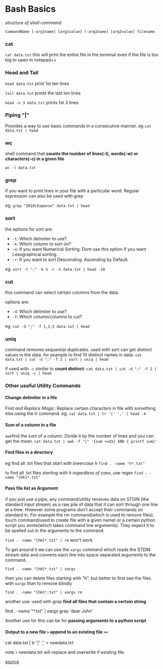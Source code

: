 # Bash Basics
_structure of shell command:_

`CommandName [-arg1name] [arg1value] [-arg2name] [arg2value] filename`

### cat
`cat data.txt` this will print the entire file in the terminal even if the file is too big to open in notepad++

### Head and Tail
`head data.txt` print 1st ten lines

`tail data.txt` prints the last ten lines

`head -n 3 data.txt` prints 1st 3 lines

### Piping "|"
Provides a way to use basic commands in a consecutive manner.
eg `cat data.txt | head`

### wc
shell command that __counts the number of lines(-l), words(-w) or characters(-c) in a given file__

`wc -l data.txt`

### grep
if you want to print lines in your file with a particular word. Regular expression can also be used with grep

eg. `grep "2010|Expense" data.txt | head`

### sort
the options for sort are:
- `-t`: Which delimiter to use?
- `-k`: Which column to sort on?
- `-n`: If you want Numerical Sorting. Dont use this option if you want Lexographical sorting.
- `-r`: If you want to sort Descending. Ascending by Default.

eg. `sort -t ";" -k 5 -r -n data.txt | head -10`

### cut
this command can select certain columns from the data.

options are:
- `-d`: Which delimiter to use?
- `-f`: Which column/columns to cut?

eg. `cut -d ";" -f 1,2,5 data.txt | head`

### uniq
command removes sequential duplicates. used with sort can get distinct values in the data.
for example  to find 10 distinct names in data: `cat data.txt | cut -d ";" -f 2 | sort | uniq | head`

if used with `-c` similar to __count distinct__:
`cat data.txt | cut -d ";" -f 2 | sort | uniq -c | head`

### Other useful Utility Commands
#### Change delimiter in a file
_Find and Replace Magic_: Replace certain characters in file with something else using the tr command.
eg. `cat data.txt | tr '|' ',' | head -4`

#### Sum of a column in a file
`awk`find the sum of a column. Divide it by the number of lines and you can get the mean.
`cat data.txt | awk -f "|" '{sum +=$5} END { printf sum}'`

#### Find files in a directory
eg find all .txt files that _start with lowercase h_ `find . -name "h*.txt"`

to find all .txt files _starting with h regardless of case_, use regex `find . -name "[Hh]*.txt"`

#### Pass file list as Argument
if you just use a pipe, any command/utility receives data on STDIN (the standard input stream) as a raw pile of data that it can sort through one line at a time. However some programs don't accept their commands on standard in. For example the rm command(which is used to remove files), touch command(used to create file with a given name) or a certain python script you wrote(which takes command line arguments). They expect it to be spelled out in the arguments to the command.

`find . -name "[hH]*.txt" | rm` won't work

To get around it we can use the `xargs` command which reads the STDIN stream data and converts each line into space separated arguments to the command.

`find . -name "[hH]*.txt" | xargs`

then you can delete files starting with "h", but better to first see the files with `xargs` than to remove blindly

`find . -name "[hH]*.txt" | xargs rm`

another use: used with grep __find all files that contain a certain string__

find . -name "*.txt" | xargs grep 'dear John'

Another use for this can be for __passing arguments to a python script__

#### Output to a new file `>` append to an existing file `>>`
cat data.txt | tr '|' ',' > newdata.txt

note `>` newdata.txt will replace and overwrite if existing file.

[source](http://mlwhiz.com/blog/2015/10/09/shell_basics_for_data_science/)
